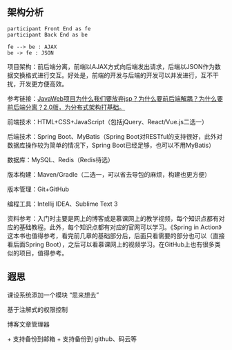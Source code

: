 ## 架构分析

```sequence
participant Front End as fe
participant Back End as be

fe --> be : AJAX
be -> fe : JSON
```

项目架构：前后端分离，前端以AJAX方式向后端发出请求，后端以JSON作为数据交换格式进行交互。好处是，前端的开发与后端的开发可以并发进行，互不干扰，开发更方便高效。

参考链接：[JavaWeb项目为什么我们要放弃jsp？为什么要前后端解耦？为什么要前后端分离？2.0版，为分布式架构打基础。](https://blog.csdn.net/piantoutongyang/article/details/65446892)

前端技术：HTML+CSS+JavaScript（包括jQuery、React/Vue.js二选一）

后端技术：Spring Boot、MyBatis（Spring Boot对RESTful的支持很好，此外对数据库操作较为简单的情况下，Spring Boot已经足够，也可以不用MyBatis）

数据库：MySQL、Redis（Redis待选）

版本构建：Maven/Gradle（二选一，可以省去导包的麻烦，构建也更方便）

版本管理：Git+GitHub

编程工具：Intellij IDEA、Sublime Text 3

资料参考：入门时主要是网上的博客或是慕课网上的教学视频，每个知识点都有对应的基础教程。此外，每个知识点都有对应的官网可以学习。《Spring in Action》这本书也值得参考，看完前几章的基础部分后，后面只看需要的部分也可以（直接看后面Spring Boot），之后可以看慕课网上的视频学习。在GitHub上也有很多类似的项目，值得参考。



## 遐思



课设系统添加一个模块 “思来想去” 

基于注解式的权限控制 

博客文章管理器 

+ 支持备份到邮箱 
+ 支持备份到 github、码云等 

